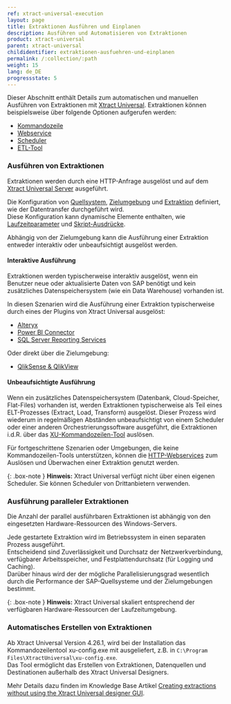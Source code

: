 ```yaml
---
ref: xtract-universal-execution
layout: page
title: Extraktionen Ausführen und Einplanen 
description: Ausführen und Automatisieren von Extraktionen
product: xtract-universal
parent: xtract-universal
childidentifier: extraktionen-ausfuehren-und-einplanen
permalink: /:collection/:path
weight: 15
lang: de_DE
progressstate: 5
---
```

Dieser Abschnitt enthält Details zum automatischen und manuellen Ausführen von Extraktionen mit [Xtract Universal](./erste-schritte/eine-extraktion-ausfuehren). 
Extraktionen können beispielsweise über folgende Optionen aufgerufen werden:
- [Kommandozeile](./extraktionen-ausfuehren-und-einplanen/call-via-commandline)
- [Webservice](./extraktionen-ausfuehren-und-einplanen/call-via-webservice) 
- [Scheduler](./extraktionen-ausfuehren-und-einplanen/call-via-scheduler)
- [ETL-Tool](./extraktionen-ausfuehren-und-einplanen/call-via-etl)

### Ausführen von Extraktionen

Extraktionen werden durch eine HTTP-Anfrage ausgelöst und auf dem [Xtract Universal Server](./server#extraktion-auf-dem-server-ausführen) ausgeführt.

Die Konfiguration von [Quellsystem](./einfuehrung/sap-verbindungen-anlegen#sap-verbindung-erstellen), [Zielumgebung](./destinationen/ziele-verwalten) und [Extraktion](./erste-schritte/eine-neue-extraktion-anlegen#extraktion-anlegen) definiert, wie der Datentransfer durchgeführt wird. <br>
Diese Konfiguration kann dynamische Elemente enthalten, wie [Laufzeitparameter](./extraktionen-ausfuehren-und-einplanen/extraktionsparameter) und [Skript-Ausdrücke](./fortgeschrittene-techniken/script-ausdruecke#skript-ausdrücke-als-auswahlparameter-für-extraktionen-verwenden).

Abhängig von der Zielumgebung kann die Ausführung einer Extraktion entweder interaktiv oder unbeaufsichtigt ausgelöst werden.

#### Interaktive Ausführung
Extraktionen werden typischerweise interaktiv ausgelöst, wenn ein Benutzer neue oder aktualisierte Daten von SAP benötigt und kein zusätzliches Datenspeichersystem (wie ein Data Warehouse) vorhanden ist.

In diesen Szenarien wird die Ausführung einer Extraktion typischerweise durch eines der Plugins von Xtract Universal ausgelöst:
- [Alteryx](./destinationen/alteryx-de)
- [Power BI Connector](./destinationen/Power-BI-Connector)
- [SQL Server Reporting Services](./destinationen/server-report-services)

Oder direkt über die Zielumgebung:
- [QlikSense & QlikView](./destinationen/qlik)

#### Unbeaufsichtigte Ausführung

Wenn ein zusätzliches Datenspeichersystem (Datenbank, Cloud-Speicher, Flat-Files) vorhanden ist, werden Extraktionen typischerweise als Teil eines ELT-Prozesses (Extract, Load, Transform) ausgelöst.
Dieser Prozess wird wiederum in regelmäßigen Abständen unbeaufsichtigt von einem Scheduler oder einer anderen Orchestrierungssoftware ausgeführt, die Extraktionen i.d.R. über das [XU-Kommandozeilen-Tool](./extraktionen-ausfuehren-und-einplanen/call-via-commandline) auslösen.

Für fortgeschrittene Szenarien oder Umgebungen, die keine Kommandozeilen-Tools unterstützen, können die [HTTP-Webservices](./extraktionen-ausfuehren-und-einplanen/call-via-webservice) zum Auslösen und Überwachen einer Extraktion genutzt werden.

{: .box-note }
**Hinweis:** Xtract Universal verfügt nicht über einen eigenen Scheduler. Sie können Scheduler von Drittanbietern verwenden. 


### Ausführung paralleler Extraktionen
Die Anzahl der parallel ausführbaren Extraktionen ist abhängig von den eingesetzten Hardware-Ressourcen des Windows-Servers.

Jede gestartete Extraktion wird im Betriebssystem in einen separaten Prozess ausgeführt. <br>
Entscheidend sind Zuverlässigkeit und Durchsatz der Netzwerkverbindung, verfügbarer Arbeitsspeicher, und Festplattendurchsatz (für Logging und Caching).<br>
Darüber hinaus wird der der mögliche Parallelisierungsgrad wesentlich durch die Performance der SAP-Quellsysteme und der Zielumgebungen bestimmt.

{: .box-note }
**Hinweis:** Xtract Universal skaliert entsprechend der verfügbaren Hardware-Ressourcen der Laufzeitumgebung.

### Automatisches Erstellen von Extraktionen

Ab Xtract Universal Version 4.26.1, wird bei der Installation das Kommandozeilentool xu-config.exe mit ausgeliefert, z.B. in `C:\Program Files\XtractUniversal\xu-config.exe`.<br>
Das Tool ermöglicht das Erstellen von Extraktionen, Datenquellen und Destinationen außerhalb des Xtract Universal Designers. 

Mehr Details dazu finden im Knowledge Base Artikel [Creating extractions without using the Xtract Universal designer GUI](https://kb.theobald-software.com/xtract-universal/using-config-command-line-tool).
